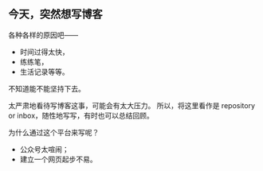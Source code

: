 ## 今天，突然想写博客

各种各样的原因吧——
- 时间过得太快，
- 练练笔，
- 生活记录等等。

不知道能不能坚持下去。

太严肃地看待写博客这事，可能会有太大压力。
所以，将这里看作是 repository or inbox，随性地写写，有时也可以总结回顾。

为什么通过这个平台来写呢？
- 公众号太喧闹；
- 建立一个网页起步不易。

